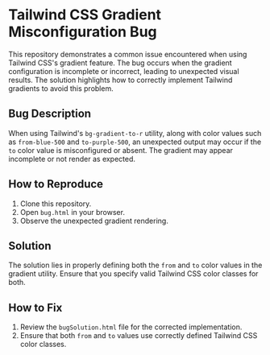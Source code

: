 # Tailwind CSS Gradient Misconfiguration Bug

This repository demonstrates a common issue encountered when using Tailwind CSS's gradient feature.  The bug occurs when the gradient configuration is incomplete or incorrect, leading to unexpected visual results.  The solution highlights how to correctly implement Tailwind gradients to avoid this problem. 

## Bug Description

When using Tailwind's `bg-gradient-to-r` utility, along with color values such as `from-blue-500` and `to-purple-500`, an unexpected output may occur if the `to` color value is misconfigured or absent.  The gradient may appear incomplete or not render as expected.

## How to Reproduce

1. Clone this repository.
2. Open `bug.html` in your browser.
3. Observe the unexpected gradient rendering.

## Solution

The solution lies in properly defining both the `from` and `to` color values in the gradient utility.  Ensure that you specify valid Tailwind CSS color classes for both.

## How to Fix

1. Review the `bugSolution.html` file for the corrected implementation.
2. Ensure that both `from` and `to` values use correctly defined Tailwind CSS color classes. 